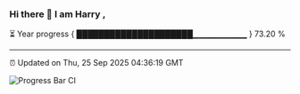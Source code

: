 ### Hi there 👋 I am Harry , 

⏳ Year progress { █████████████████████▁▁▁▁▁▁▁▁▁ } 73.20 %

---

⏰ Updated on Thu, 25 Sep 2025 04:36:19 GMT

![Progress Bar CI](https://github.com/duykhang68/duykhang68/workflows/Progress%20Bar%20CI/badge.svg)
